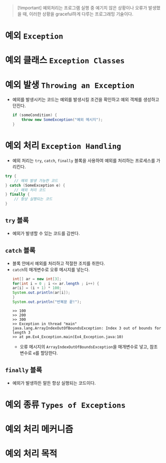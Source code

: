 > [!important] 예외처리는
> 프로그램 실행 중 예기치 않은 상황이나 오류가 발생했을 때, 이러한 상황을 graceful하게 다루는 프로그래밍 기술이다.

# 예외 `Exception`
# 예외 클래스 `Exception Classes`
# 예외 발생 `Throwing an Exception`
- 예외를 발생시키는 코드는 예외를 발생시킬 조건을 확인하고 예외 객체를 생성하고 던진다.
	```java
	if (someCondition) {
	    throw new SomeException("예외 메시지");
	}
	```
# 예외 처리 `Exception Handling`
- 예외 처리는 `try`, `catch`, `finally` 블록을 사용하여 예외를 처리하는 프로세스를 가리킨다.
```java
try {
    // 예외 발생 가능한 코드
} catch (SomeException e) {
    // 예외 처리 코드
} finally {
    // 항상 실행되는 코드
}
```
## `try` 블록
- 예외가 발생할 수 있는 코드를 감싼다.
## `catch` 블록
- 블록 안에서 예외를 처리하고 적절한 조치를 취한다.
- `catch`의 매개변수로 오류 메시지를 넣는다.
	```java
	int[] ar = new int[3];
	for(int i = 0 ; i <= ar.length ; i++) {
	ar[i] = (i + 1) * 100;
	System.out.println(ar[i]);
	}
	System.out.println("반복문 끝!");
	```
	```
	>> 100
	>> 200
	>> 300
	>> Exception in thread "main" java.lang.ArrayIndexOutOfBoundsException: Index 3 out of bounds for length 3
	>> at pm.Ex4_Exception.main(Ex4_Exception.java:10)
	```
	- 오류 메시지의 `ArrayIndexOutOfBoundsException`을 매개변수로 넣고, 참조 변수로 `e`를 할당한다.
## `finally` 블록
- 예외가 발생하든 말든 항상 실행되는 코드이다.
# 예외 종류 `Types of Exceptions`
# 예외 처리 메커니즘
# 예외 처리 목적
